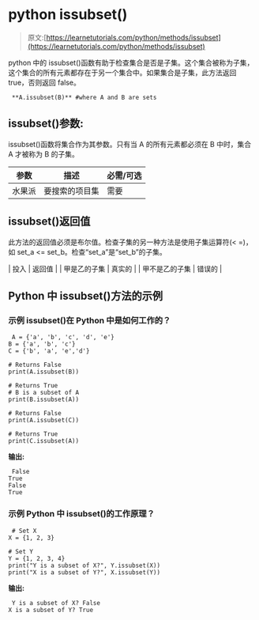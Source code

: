 # python issubset()

> 原文:[https://learnetutorials.com/python/methods/issubset](https://learnetutorials.com/python/methods/issubset)

python 中的 issubset()函数有助于检查集合是否是子集。这个集合被称为子集，这个集合的所有元素都存在于另一个集合中。如果集合是子集，此方法返回 true，否则返回 false。

```
 **A.issubset(B)** #where A and B are sets 

```

## issubset()参数:

issubset()函数将集合作为其参数。只有当 A 的所有元素都必须在 B 中时，集合 A 才被称为 B 的子集。

| 参数 | 描述 | 必需/可选 |
| --- | --- | --- |
| 水果派 | 要搜索的项目集 | 需要 |

## issubset()返回值

此方法的返回值必须是布尔值。检查子集的另一种方法是使用子集运算符(< =)，如 set_a <= set_b。检查“set_a”是“set_b”的子集。

| 投入 | 返回值 |
| 甲是乙的子集 | 真实的 |
| 甲不是乙的子集 | 错误的 |

## Python 中 issubset()方法的示例

### 示例 issubset()在 Python 中是如何工作的？

```
 A = {'a', 'b', 'c', 'd', 'e'}
B = {'a', 'b', 'c'}
C = {'b', 'a', 'e','d'}

# Returns False
print(A.issubset(B))

# Returns True
# B is a subset of A
print(B.issubset(A))

# Returns False
print(A.issubset(C))

# Returns True
print(C.issubset(A)) 

```

**输出:**

```
 False
True
False
True 
```

### 示例 Python 中 issubset()的工作原理？

```
 # Set X
X = {1, 2, 3}

# Set Y
Y = {1, 2, 3, 4}
print("Y is a subset of X?", Y.issubset(X))
print("X is a subset of Y?", X.issubset(Y)) 

```

**输出:**

```
 Y is a subset of X? False
X is a subset of Y? True 
```